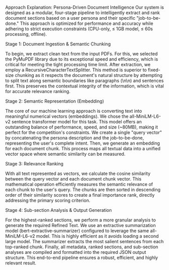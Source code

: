 Approach Explanation: Persona-Driven Document Intelligence
Our system is designed as a modular, four-stage pipeline to intelligently extract and rank document sections based on a user persona and their specific "job-to-be-done." This approach is optimized for performance and accuracy while adhering to strict execution constraints (CPU-only, ≤ 1GB model, ≤ 60s processing, offline).

Stage 1: Document Ingestion & Semantic Chunking

To begin, we extract clean text from the input PDFs. For this, we selected the PyMuPDF library due to its exceptional speed and efficiency, which is critical for meeting the tight processing time limit. After extraction, we employ a RecursiveCharacterTextSplitter. This method is superior to fixed-size chunking as it respects the document's natural structure by attempting to split text along semantic boundaries like paragraphs (\n\n) and sentences first. This preserves the contextual integrity of the information, which is vital for accurate relevance ranking.

Stage 2: Semantic Representation (Embedding)

The core of our machine learning approach is converting text into meaningful numerical vectors (embeddings). We chose the all-MiniLM-L6-v2 sentence transformer model for this task. This model offers an outstanding balance of performance, speed, and size (~80MB), making it perfect for the competition's constraints. We create a single "query vector" by concatenating the persona description and the job-to-be-done, representing the user's complete intent. Then, we generate an embedding for each document chunk. This process maps all textual data into a unified vector space where semantic similarity can be measured.

Stage 3: Relevance Ranking

With all text represented as vectors, we calculate the cosine similarity between the query vector and each document chunk vector. This mathematical operation efficiently measures the semantic relevance of each chunk to the user's query. The chunks are then sorted in descending order of their similarity scores to create a final importance rank, directly addressing the primary scoring criterion.

Stage 4: Sub-section Analysis & Output Generation

For the highest-ranked sections, we perform a more granular analysis to generate the required Refined Text. We use an extractive summarization model (bert-extractive-summarizer) configured to leverage the same all-MiniLM-L6-v2 model. This is highly efficient as it avoids loading a second large model. The summarizer extracts the most salient sentences from each top-ranked chunk. Finally, all metadata, ranked sections, and sub-section analyses are compiled and formatted into the required JSON output structure. This end-to-end pipeline ensures a robust, efficient, and highly relevant result.